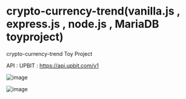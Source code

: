 # crypto-currency-trend(vanilla.js , express.js , node.js , MariaDB toyproject)


crypto-currency-trend 
Toy Project

API : UPBIT : https://api.upbit.com/v1

![image](https://user-images.githubusercontent.com/55500077/147667176-11f31a58-a37d-4d9f-8e45-05c94ae7a158.png)


![image](https://user-images.githubusercontent.com/55500077/148683104-fc59a23a-011d-44f3-b749-a3d7f102e54f.png)

